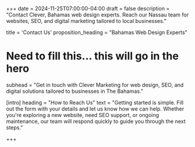 +++
date = 2024-11-25T07:00:00-04:00
draft = false
description = "Contact Clever, Bahamas web design experts. Reach our Nassau team for websites, SEO, and digital marketing tailored to local businesses."

title = 'Contact Us'
proposition_heading = "Bahamas Web Design Experts"
# Need to fill this... this will go in the hero
subhead = "Get in touch with Clever Marketing for web design, SEO, and digital solutions tailored to businesses in The Bahamas."


[intro]
heading = "How to Reach Us"
text = "Getting started is simple. Fill out the form with your details and let us know how we can help. Whether you're exploring a new website, need SEO support, or ongoing maintenance, our team will respond quickly to guide you through the next steps."


+++

